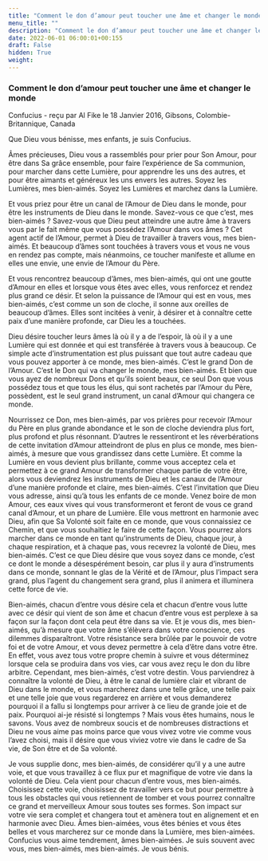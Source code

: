 ```yaml
---
title: "Comment le don d’amour peut toucher une âme et changer le monde"
menu_title: ""
description: "Comment le don d’amour peut toucher une âme et changer le monde"
date: 2022-06-01 06:00:01+00:155
draft: False
hidden: True
weight:
---
```

### Comment le don d’amour peut toucher une âme et changer le monde

Confucius - reçu par Al Fike le 18 Janvier 2016, Gibsons, Colombie-Britannique, Canada

Que Dieu vous bénisse, mes enfants, je suis Confucius.

Âmes précieuses, Dieu vous a rassemblés pour prier pour Son Amour, pour être dans Sa grâce ensemble, pour faire l’expérience de Sa communion, pour marcher dans cette Lumière, pour apprendre les uns des autres, et pour être aimants et généreux les uns envers les autres. Soyez les Lumières, mes bien-aimés. Soyez les Lumières et marchez dans la Lumière.

Et vous priez pour être un canal de l’Amour de Dieu dans le monde, pour être les instruments de Dieu dans le monde. Savez-vous ce que c’est, mes bien-aimés ? Savez-vous que Dieu peut atteindre une autre âme à travers vous par le fait même que vous possédez l’Amour dans vos âmes ? Cet agent actif de l’Amour, permet à Dieu de travailler à travers vous, mes bien-aimés. Et beaucoup d’âmes sont touchées à travers vous et vous ne vous en rendez pas compte, mais néanmoins, ce toucher manifeste et allume en elles une envie, une envie de l’Amour du Père.

Et vous rencontrez beaucoup d’âmes, mes bien-aimés, qui ont une goutte d’Amour en elles et lorsque vous êtes avec elles, vous renforcez et rendez plus grand ce désir. Et selon la puissance de l’Amour qui est en vous, mes bien-aimés, c’est comme un son de cloche, il sonne aux oreilles de beaucoup d’âmes. Elles sont incitées à venir, à désirer et à connaître cette paix d’une manière profonde, car Dieu les a touchées.

Dieu désire toucher leurs âmes là où il y a de l’espoir, là où il y a une Lumière qui est donnée et qui est transférée à travers vous à beaucoup. Ce simple acte d’instrumentation est plus puissant que tout autre cadeau que vous pouvez apporter à ce monde, mes bien-aimés. C’est le grand Don de l’Amour. C’est le Don qui va changer le monde, mes bien-aimés. Et bien que vous ayez de nombreux Dons et qu’ils soient beaux, ce seul Don que vous possédez tous et que tous les élus, qui sont rachetés par l’Amour du Père, possèdent, est le seul grand instrument, un canal d’Amour qui changera ce monde.

Nourrissez ce Don, mes bien-aimés, par vos prières pour recevoir l’Amour du Père en plus grande abondance et le son de cloche deviendra plus fort, plus profond et plus résonnant. D’autres le ressentiront et les réverbérations de cette invitation d’Amour atteindront de plus en plus ce monde, mes bien-aimés, à mesure que vous grandissez dans cette Lumière. Et comme la Lumière en vous devient plus brillante, comme vous acceptez cela et permettez à ce grand Amour de transformer chaque partie de votre être, alors vous deviendrez les instruments de Dieu et les canaux de l’Amour d’une manière profonde et claire, mes bien-aimés. C’est l’invitation que Dieu vous adresse, ainsi qu’à tous les enfants de ce monde. Venez boire de mon Amour, ces eaux vives qui vous transformeront et feront de vous ce grand canal d’Amour, et un phare de Lumière. Elle vous mettront en harmonie avec Dieu, afin que Sa Volonté soit faite en ce monde, que vous connaissiez ce Chemin, et que vous souhaitiez le faire de cette façon. Vous pourrez alors marcher dans ce monde en tant qu’instruments de Dieu, chaque jour, à chaque respiration, et à chaque pas, vous recevrez la volonté de Dieu, mes bien-aimés. C’est ce que Dieu désire que vous soyez dans ce monde, c’est ce dont le monde a désespérément besoin, car plus il y aura d’instruments dans ce monde, sonnant le glas de la Vérité et de l’Amour, plus l’impact sera grand, plus l’agent du changement sera grand, plus il animera et illuminera cette force de vie.

Bien-aimés, chacun d’entre vous désire cela et chacun d’entre vous lutte avec ce désir qui vient de son âme et chacun d’entre vous est perplexe à sa façon sur la façon dont cela peut être dans sa vie. Et je vous dis, mes bien-aimés, qu’à mesure que votre âme s’élèvera dans votre conscience, ces dilemmes disparaîtront. Votre résistance sera brûlée par le pouvoir de votre foi et de votre Amour, et vous devez permettre à cela d’être dans votre être. En effet, vous avez tous votre propre chemin à suivre et vous déterminez lorsque cela se produira dans vos vies, car vous avez reçu le don du libre arbitre. Cependant, mes bien-aimés, c’est votre destin. Vous parviendrez à connaître la volonté de Dieu, à être le canal de lumière clair et vibrant de Dieu dans le monde, et vous marcherez dans une telle grâce, une telle paix et une telle joie que vous regarderez en arrière et vous demanderez pourquoi il a fallu si longtemps pour arriver à ce lieu de grande joie et de paix. Pourquoi ai-je résisté si longtemps ? Mais vous êtes humains, nous le savons. Vous avez de nombreux soucis et de nombreuses distractions et Dieu ne vous aime pas moins parce que vous vivez votre vie comme vous l’avez choisi, mais il désire que vous viviez votre vie dans le cadre de Sa vie, de Son être et de Sa volonté.

Je vous supplie donc, mes bien-aimés, de considérer qu’il y a une autre voie, et que vous travaillez à ce flux pur et magnifique de votre vie dans la volonté de Dieu. Cela vient pour chacun d’entre vous, mes bien-aimés. Choisissez cette voie, choisissez de travailler vers ce but pour permettre à tous les obstacles qui vous retiennent de tomber et vous pourrez connaître ce grand et merveilleux Amour sous toutes ses formes. Son impact sur votre vie sera complet et changera tout et amènera tout en alignement et en harmonie avec Dieu. Âmes bien-aimées, vous êtes bénies et vous êtes belles et vous marcherez sur ce monde dans la Lumière, mes bien-aimées. Confucius vous aime tendrement, âmes bien-aimées. Je suis souvent avec vous, mes bien-aimés, mes bien-aimés. Je vous bénis.



